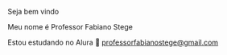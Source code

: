 Seja bem vindo

Meu nome é Professor Fabiano Stege

Estou estudando no Alura
📧 professorfabianostege@gmail.com
